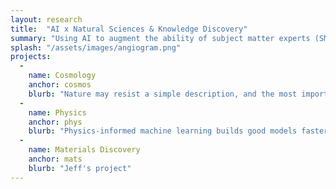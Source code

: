 ```yaml
---
layout: research
title:  "AI x Natural Sciences & Knowledge Discovery"
summary: "Using AI to augment the ability of subject matter experts (SMEs) to pour through trememdous amounts of data and exract insights which further human knowledge and understanding of the universe."
splash: "/assets/images/angiogram.png"
projects:
  - 
    name: Cosmology
    anchor: cosmos
    blurb: "Nature may resist a simple description, and the most important discoveries of the next century may be complex theories with countless variables and parameters. The era of big data opens up a promising new approach to scientific discovery. We develop statistical and machine learning methods for using observed and simulated data to advance machine learning with applications to cosmology. Bayesian Optimization based active-learning methods accelearte both the execution of the cosmological simulations and the search for best-fitting parameters. Many cosmology and other science applications require ML methods that can operate on more complex objects such as functions, distributions, or set and point clouds. The goal of this work is to make fundamental contributions in machine learning, statistics, and cosmology."
  -
    name: Physics
    anchor: phys
    blurb: "Physics-informed machine learning builds good models faster. The lab works with physicists to make fundamental contributions to physical science, ranging from reinforcement learning for plasma control policies for nuclear fusion to high fidelity synthetic data generation governed by the laws of physics."
  -
    name: Materials Discovery
    anchor: mats
    blurb: "Jeff's project"
---
```



<!-- Notes
Cosmology
Blurb for cosmology taken from Barnabas' final project report https://www.osti.gov/servlets/purl/1572709

Physics
Info on RL for plasma control from Viraj's thesis proposal https://www.ri.cmu.edu/event/on-sample-efficient-reinforcement-learning-for-nuclear-fusion/
It seems like the first half of the work with LLNL should fall under this fundamental physics x ML category, and the second half falls under radiation safety
-->

